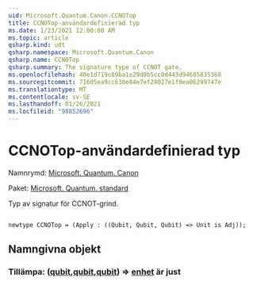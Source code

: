 ```yaml
---
uid: Microsoft.Quantum.Canon.CCNOTop
title: CCNOTop-användardefinierad typ
ms.date: 1/23/2021 12:00:00 AM
ms.topic: article
qsharp.kind: udt
qsharp.namespace: Microsoft.Quantum.Canon
qsharp.name: CCNOTop
qsharp.summary: The signature type of CCNOT gate.
ms.openlocfilehash: 40e1d719c89ba1e29d0b5cc0d443d94685835368
ms.sourcegitcommit: 71605ea9cc630e84e7ef29027e1f0ea06299747e
ms.translationtype: MT
ms.contentlocale: sv-SE
ms.lasthandoff: 01/26/2021
ms.locfileid: "98852696"
---
```

# <a name="ccnotop-user-defined-type"></a>CCNOTop-användardefinierad typ

Namnrymd: [Microsoft. Quantum. Canon](xref:Microsoft.Quantum.Canon)

Paket: [Microsoft. Quantum. standard](https://nuget.org/packages/Microsoft.Quantum.Standard)


Typ av signatur för CCNOT-grind.

```qsharp

newtype CCNOTop = (Apply : ((Qubit, Qubit, Qubit) => Unit is Adj));
```



## <a name="named-items"></a>Namngivna objekt

### <a name="apply--qubitqubitqubit--unit--is-adj"></a>Tillämpa: ([qubit](xref:microsoft.quantum.lang-ref.qubit),[qubit](xref:microsoft.quantum.lang-ref.qubit),[qubit](xref:microsoft.quantum.lang-ref.qubit)) => [enhet](xref:microsoft.quantum.lang-ref.unit)  är just

